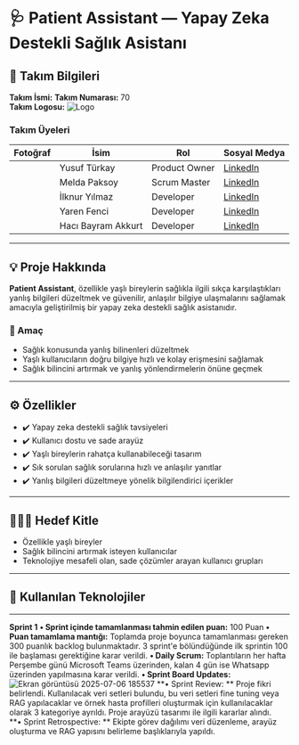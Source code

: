 # 🩺 Patient Assistant — Yapay Zeka Destekli Sağlık Asistanı

## 👥 Takım Bilgileri

**Takım İsmi:**
**Takım Numarası:** 70  
**Takım Logosu:** ![Logo](#)

### Takım Üyeleri

| Fotoğraf     | İsim                   | Rol            | Sosyal Medya              |
|---------------|------------------------|----------------|---------------------------|
| | Yusuf Türkay      | Product Owner | [LinkedIn](#)            |
| | Melda Paksoy        | Scrum Master  | [LinkedIn](#)            |
| | İlknur Yılmaz | Developer     | [LinkedIn](#)            |
|    | Yaren Fenci   | Developer     | [LinkedIn](#)            |
|    | Hacı Bayram Akkurt   | Developer     | [LinkedIn](#)            |

---

## 💡 Proje Hakkında

**Patient Assistant**, özellikle yaşlı bireylerin sağlıkla ilgili sıkça karşılaştıkları yanlış bilgileri düzeltmek ve güvenilir, anlaşılır bilgiye ulaşmalarını sağlamak amacıyla geliştirilmiş bir yapay zeka destekli sağlık asistanıdır.  

### 🎯 Amaç

- Sağlık konusunda yanlış bilinenleri düzeltmek
- Yaşlı kullanıcıların doğru bilgiye hızlı ve kolay erişmesini sağlamak
- Sağlık bilincini artırmak ve yanlış yönlendirmelerin önüne geçmek

---

## ⚙️ Özellikler

- ✔️ Yapay zeka destekli sağlık tavsiyeleri
- ✔️ Kullanıcı dostu ve sade arayüz
- ✔️ Yaşlı bireylerin rahatça kullanabileceği tasarım
- ✔️ Sık sorulan sağlık sorularına hızlı ve anlaşılır yanıtlar
- ✔️ Yanlış bilgileri düzeltmeye yönelik bilgilendirici içerikler

---

## 🧑‍🤝‍🧑 Hedef Kitle

- Özellikle yaşlı bireyler
- Sağlık bilincini artırmak isteyen kullanıcılar
- Teknolojiye mesafeli olan, sade çözümler arayan kullanıcı grupları

---

## 🚀 Kullanılan Teknolojiler

---------------------------------------------------------------------------------------------------------------------------------------------------------------------------------------------------------------------------------

**Sprint 1**
**•	Sprint içinde tamamlanması tahmin edilen puan:** 100 Puan
**•	Puan tamamlama mantığı:** Toplamda proje boyunca tamamlanması gereken 300 puanlık backlog bulunmaktadır. 3 sprint'e bölündüğünde ilk sprintin 100 ile başlaması gerektiğine karar verildi.
**•	Daily Scrum:** Toplantıların her hafta Perşembe günü Microsoft Teams üzerinden, kalan 4 gün ise Whatsapp üzerinden yapılmasına karar verildi.
**•	Sprint Board Updates:**
![Ekran görüntüsü 2025-07-06 185537](https://github.com/user-attachments/assets/9276b759-884a-43ad-969b-6c0e24bf3018)
**•	Sprint Review: **
Proje fikri belirlendi. 
Kullanılacak veri setleri bulundu, bu veri setleri fine tuning veya RAG yapılacaklar ve örnek hasta profilleri oluşturmak için kullanılacaklar olarak 3 kategoriye ayrıldı. 
Proje arayüzü tasarımı ile ilgili kararlar alındı.   
**•	Sprint Retrospective: ** Ekipte görev dağılımı veri düzenleme, arayüz oluşturma ve RAG yapısını belirleme başlıklarıyla yapıldı. 


